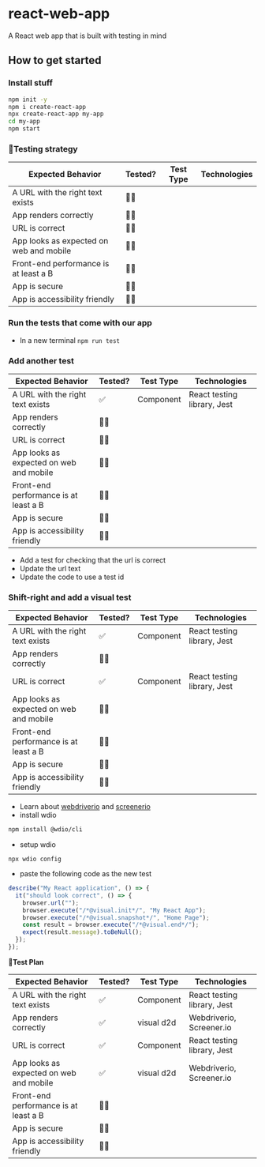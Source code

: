 # react-web-app

A React web app that is built with testing in mind

## How to get started

### Install stuff

```bash
npm init -y
npm i create-react-app
npx create-react-app my-app
cd my-app
npm start
```

### 🧪️Testing strategy

| Expected Behavior                       | Tested? | Test Type | Technologies |
| --------------------------------------- | ------- | --------- | ------------ |
| A URL with the right text exists        | 🙅‍♂️      |           |              |
| App renders correctly                   | 🙅‍♂️      |           |              |
| URL is correct                          | 🙅‍♂️      |           |              |
| App looks as expected on web and mobile | 🙅‍♂️      |           |              |
| Front-end performance is at least a B   | 🙅‍♂️      |           |              |
| App is secure                           | 🙅‍♂️      |           |              |
| App is accessibility friendly           | 🙅‍♂️      |           |              |

### Run the tests that come with our app

- In a new terminal `npm run test`

### Add another test

| Expected Behavior                       | Tested? | Test Type | Technologies                |
| --------------------------------------- | ------- | --------- | --------------------------- |
| A URL with the right text exists        | ✅      | Component | React testing library, Jest |
| App renders correctly                   | 🙅‍♂️      |           |                             |
| URL is correct                          | 🙅‍♂️      |           |                             |
| App looks as expected on web and mobile | 🙅‍♂️      |           |                             |
| Front-end performance is at least a B   | 🙅‍♂️      |           |                             |
| App is secure                           | 🙅‍♂️      |           |                             |
| App is accessibility friendly           | 🙅‍♂️      |           |                             |

- Add a test for checking that the url is correct
- Update the url text
- Update the code to use a test id

### Shift-right and add a visual test

| Expected Behavior                       | Tested? | Test Type | Technologies                |
| --------------------------------------- | ------- | --------- | --------------------------- |
| A URL with the right text exists        | ✅      | Component | React testing library, Jest |
| App renders correctly                   | 🙅‍♂️      |           |                             |
| URL is correct                          | ✅      | Component | React testing library, Jest |
| App looks as expected on web and mobile | 🙅‍♂️      |           |                             |
| Front-end performance is at least a B   | 🙅‍♂️      |           |                             |
| App is secure                           | 🙅‍♂️      |           |                             |
| App is accessibility friendly           | 🙅‍♂️      |           |                             |

- Learn about [webdriverio](https://webdriver.io/docs/gettingstarted) and [screenerio](https://screener.io/)
- install wdio

```bash
npm install @wdio/cli
```

- setup wdio

`npx wdio config`

- paste the following code as the new test

```js
describe("My React application", () => {
  it("should look correct", () => {
    browser.url("");
    browser.execute("/*@visual.init*/", "My React App");
    browser.execute("/*@visual.snapshot*/", "Home Page");
    const result = browser.execute("/*@visual.end*/");
    expect(result.message).toBeNull();
  });
});
```

**🧪️Test Plan**

| Expected Behavior                       | Tested? | Test Type  | Technologies                |
| --------------------------------------- | ------- | ---------- | --------------------------- |
| A URL with the right text exists        | ✅      | Component  | React testing library, Jest |
| App renders correctly                   | ✅      | visual d2d | Webdriverio, Screener.io    |
| URL is correct                          | ✅      | Component  | React testing library, Jest |
| App looks as expected on web and mobile | ✅      | visual d2d | Webdriverio, Screener.io    |
| Front-end performance is at least a B   | 🙅‍♂️      |            |                             |
| App is secure                           | 🙅‍♂️      |            |                             |
| App is accessibility friendly           | 🙅‍♂️      |            |                             |
